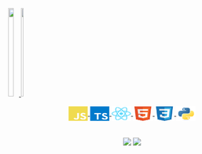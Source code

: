 <div style="display: inline-block">
  <a href="https://github.com/danrodriguesy">
  <img style="width: 50%;" height="180em" src="https://github-readme-stats.vercel.app/api?username=danrodriguesy&show_icons=true&theme=dracula&include_all_commits=true&count_private=true&title_color=3E91EE"/>
  <img style="width: 35%;" height="180em" src="https://github-readme-stats.vercel.app/api/top-langs/?username=danrodriguesy&layout=compact&langs_count=7&theme=dracula&title_color=3E91EE"/>
</div>
<div align="center"><br>
  <img align="center" alt="danrodrigues-Js" height="30" width="40" src="https://raw.githubusercontent.com/devicons/devicon/master/icons/javascript/javascript-plain.svg">
  <img align="center" alt="danrodrigues-Ts" height="30" width="40" src="https://raw.githubusercontent.com/devicons/devicon/master/icons/typescript/typescript-plain.svg">
  <img align="center" alt="danrodrigues-React" height="30" width="40" src="https://raw.githubusercontent.com/devicons/devicon/master/icons/react/react-original.svg">
  <img align="center" alt="danrodrigues-HTML" height="30" width="40" src="https://raw.githubusercontent.com/devicons/devicon/master/icons/html5/html5-original.svg">
  <img align="center" alt="danrodrigues-CSS" height="30" width="40" src="https://raw.githubusercontent.com/devicons/devicon/master/icons/css3/css3-original.svg">
  <img align="center" alt="danrodrigues-Python" height="30" width="40" src="https://raw.githubusercontent.com/devicons/devicon/master/icons/python/python-original.svg">
</div>
<br /><br />
<div align="center">
  <a href = "mailto:danrodriguesy@gmail.com"><img src="https://img.shields.io/badge/-Gmail-%23333?style=for-the-badge&logo=gmail&logoColor=white" target="_blank"></a>
  <a href="https://www.linkedin.com/in/danrley-rodrigues-b1623a64" target="_blank"><img src="https://img.shields.io/badge/-LinkedIn-%230077B5?style=for-the-badge&logo=linkedin&logoColor=white" target="_blank"></a>
 
</div>
